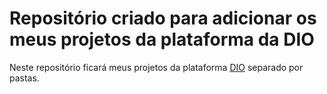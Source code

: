 # Repositório criado para adicionar os meus projetos da plataforma da DIO
Neste repositório ficará meus projetos da plataforma [DIO](https://www.dio.me/) separado por pastas.
